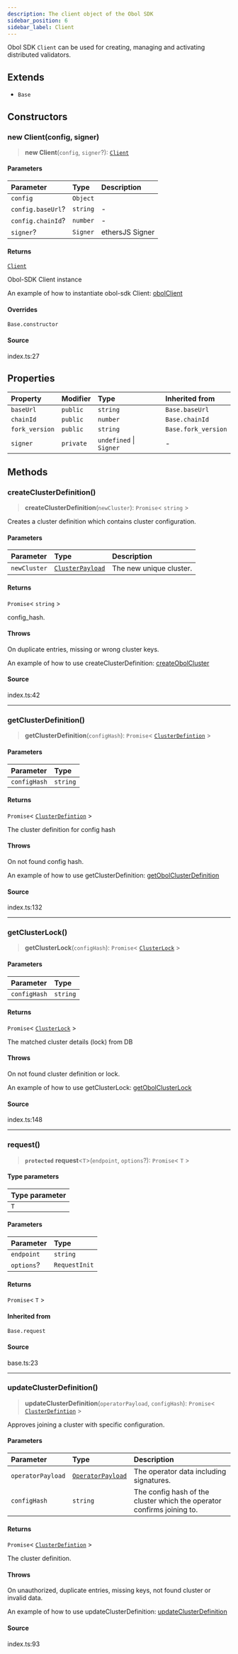 ```yaml
---
description: The client object of the Obol SDK
sidebar_position: 6
sidebar_label: Client
---
```

Obol SDK `Client` can be used for creating, managing and activating distributed validators.

## Extends

- `Base`

## Constructors

### new Client(config, signer)

> **new Client**(`config`, `signer`?): [`Client`](Client.md)

#### Parameters

| Parameter | Type | Description |
| :------ | :------ | :------ |
| `config` | `Object` |  |
| `config.baseUrl`? | `string` | - |
| `config.chainId`? | `number` | - |
| `signer`? | `Signer` | ethersJS Signer |

#### Returns

[`Client`](Client.md)

Obol-SDK Client instance

An example of how to instantiate obol-sdk Client:
[obolClient](https://github.com/ObolNetwork/obol-sdk-examples/blob/main/TS-Example/index.ts#L29)

#### Overrides

`Base.constructor`

#### Source

index.ts:27

## Properties

| Property | Modifier | Type | Inherited from |
| :------ | :------ | :------ | :------ |
| `baseUrl` | `public` | `string` | `Base.baseUrl` |
| `chainId` | `public` | `number` | `Base.chainId` |
| `fork_version` | `public` | `string` | `Base.fork_version` |
| `signer` | `private` | `undefined` \| `Signer` | - |

## Methods

### createClusterDefinition()

> **createClusterDefinition**(`newCluster`): `Promise`< `string` \>

Creates a cluster definition which contains cluster configuration.

#### Parameters

| Parameter | Type | Description |
| :------ | :------ | :------ |
| `newCluster` | [`ClusterPayload`](../interfaces/ClusterPayload.md) | The new unique cluster. |

#### Returns

`Promise`< `string` \>

config_hash.

#### Throws

On duplicate entries, missing or wrong cluster keys.

An example of how to use createClusterDefinition:
[createObolCluster](https://github.com/ObolNetwork/obol-sdk-examples/blob/main/TS-Example/index.ts)

#### Source

index.ts:42

***

### getClusterDefinition()

> **getClusterDefinition**(`configHash`): `Promise`< [`ClusterDefintion`](../interfaces/ClusterDefintion.md) \>

#### Parameters

| Parameter | Type |
| :------ | :------ |
| `configHash` | `string` |

#### Returns

`Promise`< [`ClusterDefintion`](../interfaces/ClusterDefintion.md) \>

The  cluster definition for config hash

#### Throws

On not found config hash.

An example of how to use getClusterDefinition:
[getObolClusterDefinition](https://github.com/ObolNetwork/obol-sdk-examples/blob/main/TS-Example/index.ts)

#### Source

index.ts:132

***

### getClusterLock()

> **getClusterLock**(`configHash`): `Promise`< [`ClusterLock`](../interfaces/ClusterLock.md) \>

#### Parameters

| Parameter | Type |
| :------ | :------ |
| `configHash` | `string` |

#### Returns

`Promise`< [`ClusterLock`](../interfaces/ClusterLock.md) \>

The matched cluster details (lock) from DB

#### Throws

On not found cluster definition or lock.

An example of how to use getClusterLock:
[getObolClusterLock](https://github.com/ObolNetwork/obol-sdk-examples/blob/main/TS-Example/index.ts)

#### Source

index.ts:148

***

### request()

> **`protected`** **request**<`T`\>(`endpoint`, `options`?): `Promise`< `T` \>

#### Type parameters

| Type parameter |
| :------ |
| `T` |

#### Parameters

| Parameter | Type |
| :------ | :------ |
| `endpoint` | `string` |
| `options`? | `RequestInit` |

#### Returns

`Promise`< `T` \>

#### Inherited from

`Base.request`

#### Source

base.ts:23

***

### updateClusterDefinition()

> **updateClusterDefinition**(`operatorPayload`, `configHash`): `Promise`< [`ClusterDefintion`](../interfaces/ClusterDefintion.md) \>

Approves joining a cluster with specific configuration.

#### Parameters

| Parameter | Type | Description |
| :------ | :------ | :------ |
| `operatorPayload` | [`OperatorPayload`](../type-aliases/OperatorPayload.md) | The operator data including signatures. |
| `configHash` | `string` | The config hash of the cluster which the operator confirms joining to. |

#### Returns

`Promise`< [`ClusterDefintion`](../interfaces/ClusterDefintion.md) \>

The cluster definition.

#### Throws

On unauthorized, duplicate entries, missing keys, not found cluster or invalid data.

An example of how to use updateClusterDefinition:
[updateClusterDefinition](https://github.com/ObolNetwork/obol-sdk-examples/blob/main/TS-Example/index.ts)

#### Source

index.ts:93
